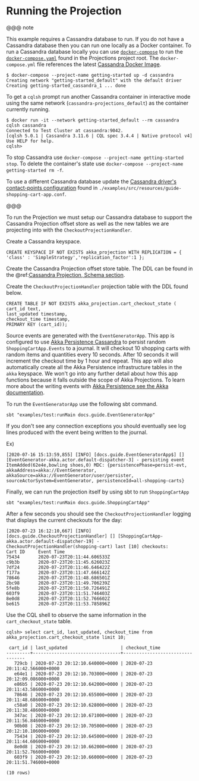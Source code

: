 # Running the Projection

@@@ note

This example requires a Cassandra database to run. 
If you do not have a Cassandra database then you can run one locally as a Docker container.
To run a Cassandra database locally you can use [`docker-compose`](https://docs.docker.com/compose/) to run the [`docker-compose.yaml`](https://github.com/akka/akka-projection/blob/master/docker-compose.yml) found in the Projections project root.
The `docker-compose.yml` file references the latest [Cassandra Docker Image](https://hub.docker.com/_/cassandra).

```shell
$ docker-compose --project-name getting-started up -d cassandra
Creating network "getting-started_default" with the default driver
Creating getting-started_cassandra_1 ... done
```

To get a `cqlsh` prompt run another Cassandra container in interactive mode using the same network (`cassandra-projections_default`) as the container currently running.

```shell
$ docker run -it --network getting-started_default --rm cassandra cqlsh cassandra
Connected to Test Cluster at cassandra:9042.
[cqlsh 5.0.1 | Cassandra 3.11.6 | CQL spec 3.4.4 | Native protocol v4]
Use HELP for help.
cqlsh> 
```

To stop Cassandra use `docker-compose --project-name getting-started stop`. To delete the container's state use `docker-compose --project-name getting-started rm -f`.

To use a different Cassandra database update the [Cassandra driver's contact-points configuration](https://doc.akka.io/docs/akka-persistence-cassandra/current/configuration.html#contact-points-configuration) found in `./examples/src/resources/guide-shopping-cart-app.conf`.

@@@

To run the Projection we must setup our Cassandra database to support the Cassandra Projection offset store as well as the new tables we are projecting into with the `CheckoutProjectionHandler`.

Create a Cassandra keyspace.

```
CREATE KEYSPACE IF NOT EXISTS akka_projection WITH REPLICATION = { 'class' : 'SimpleStrategy','replication_factor':1 };
```

Create the Cassandra Projection offset store table.
The DDL can be found in the @ref:[Cassandra Projection, Schema section](../cassandra.md#schema).

Create the `CheckoutProjectionHandler` projection table with the DDL found below.

```
CREATE TABLE IF NOT EXISTS akka_projection.cart_checkout_state (
cart_id text,
last_updated timestamp,
checkout_time timestamp,
PRIMARY KEY (cart_id));
```

Source events are generated with the `EventGeneratorApp`.
This app is configured to use [Akka Persistence Cassandra](https://doc.akka.io/docs/akka-persistence-cassandra/current/index.html) to persist random `ShoppingCartApp.Events` to a journal.
It will checkout 10 shopping carts with random items and quantities every 10 seconds.
After 10 seconds it will increment the checkout time by 1 hour and repeat.
This app will also automatically create all the Akka Persistence infrastructure tables in the `akka` keyspace.
We won't go into any further detail about how this app functions because it falls outside the scope of Akka Projections.
To learn more about the writing events with [Akka Persistence see the Akka documentation](https://doc.akka.io/docs/akka/current/typed/index-persistence.html).

To run the `EventGeneratorApp` use the following sbt command.

```shell
sbt "examples/test:runMain docs.guide.EventGeneratorApp"
```

If you don't see any connection exceptions you should eventually see log lines produced with the event being written to the journal.

Ex)

<!-- FIXME: update when event generator app updated to persist to cart id persistenceids -->
```shell
[2020-07-16 15:13:59,855] [INFO] [docs.guide.EventGeneratorApp$] [] [EventGenerator-akka.actor.default-dispatcher-3] - persisting event ItemAdded(62e4e,bowling shoes,0) MDC: {persistencePhase=persist-evt, akkaAddress=akka://EventGenerator, akkaSource=akka://EventGenerator/user/persister, sourceActorSystem=EventGenerator, persistenceId=all-shopping-carts}
```

Finally, we can run the projection itself by using sbt to run `ShoppingCartApp`

```shell
sbt "examples/test:runMain docs.guide.ShoppingCartApp"
```

After a few seconds you should see the `CheckoutProjectionHandler` logging that displays the current checkouts for the day:

```shell
[2020-07-23 16:12:10,667] [INFO] [docs.guide.CheckoutProjectionHandler] [] [ShoppingCartApp-akka.actor.default-dispatcher-19] - CheckoutProjectionHandler(shopping-cart) last [10] checkouts: 
Cart ID     Event Time
75434       2020-07-23T20:11:44.606533Z
c9b3b       2020-07-23T20:11:45.626023Z
7df24       2020-07-23T20:11:46.646422Z
f177a       2020-07-23T20:11:47.666142Z
78646       2020-07-23T20:11:48.686501Z
2bc98       2020-07-23T20:11:49.706239Z
5fe8b       2020-07-23T20:11:50.726491Z
603f9       2020-07-23T20:11:51.746403Z
8e0d8       2020-07-23T20:11:52.766602Z
be615       2020-07-23T20:11:53.785896Z
```

Use the CQL shell to observe the same information in the `cart_checkout_state` table.

```
cqlsh> select cart_id, last_updated, checkout_time from akka_projection.cart_checkout_state limit 10;

 cart_id | last_updated                    | checkout_time
---------+---------------------------------+---------------------------------
   729cb | 2020-07-23 20:12:10.640000+0000 | 2020-07-23 20:11:42.566000+0000
   e64e1 | 2020-07-23 20:12:10.703000+0000 | 2020-07-23 20:12:09.086000+0000
   e86b5 | 2020-07-23 20:12:10.642000+0000 | 2020-07-23 20:11:43.586000+0000
   78646 | 2020-07-23 20:12:10.655000+0000 | 2020-07-23 20:11:48.686000+0000
   c58a0 | 2020-07-23 20:12:10.628000+0000 | 2020-07-23 20:11:38.486000+0000
   347ac | 2020-07-23 20:12:10.671000+0000 | 2020-07-23 20:11:56.846000+0000
   90b08 | 2020-07-23 20:12:10.705000+0000 | 2020-07-23 20:12:10.106000+0000
   75434 | 2020-07-23 20:12:10.645000+0000 | 2020-07-23 20:11:44.606000+0000
   8e0d8 | 2020-07-23 20:12:10.662000+0000 | 2020-07-23 20:11:52.766000+0000
   603f9 | 2020-07-23 20:12:10.660000+0000 | 2020-07-23 20:11:51.746000+0000

(10 rows)
```
